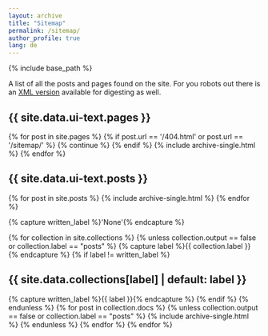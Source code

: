 ```yaml
---
layout: archive
title: "Sitemap"
permalink: /sitemap/
author_profile: true
lang: de
---
```


{% include base_path %}

A list of all the posts and pages found on the site. For you robots out there is an [XML version](< {{ base_path }}/sitemap.xml>) available for digesting as well.

<h2>{{ site.data.ui-text.pages }}</h2>
{% for post in site.pages %}
  {% if post.url == '/404.html' or post.url == '/sitemap/' %}
    {% continue %}
  {% endif %}
  {% include archive-single.html %}
{% endfor %}

<h2>{{ site.data.ui-text.posts }}</h2>
{% for post in site.posts %}
  {% include archive-single.html %}
{% endfor %}

{% capture written_label %}'None'{% endcapture %}

{% for collection in site.collections %}
{% unless collection.output == false or collection.label == "posts" %}
  {% capture label %}{{ collection.label }}{% endcapture %}
  {% if label != written_label %}
  <h2>{{ site.data.collections[label] | default: label }}</h2>
  {% capture written_label %}{{ label }}{% endcapture %}
  {% endif %}
{% endunless %}
{% for post in collection.docs %}
  {% unless collection.output == false or collection.label == "posts" %}
  {% include archive-single.html %}
  {% endunless %}
{% endfor %}
{% endfor %}
